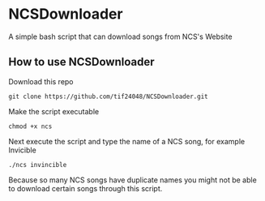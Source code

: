 # NCSDownloader
A simple bash script that can download songs from NCS's Website
## How to use NCSDownloader
Download this repo
```
git clone https://github.com/tif24048/NCSDownloader.git
```
Make the script executable
```
chmod +x ncs
```
Next execute the script and type the name of a NCS song, for example Invicible
```
./ncs invincible
```
Because so many NCS songs have duplicate names you might not be able to download certain songs through this script.

